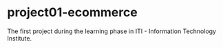 # project01-ecommerce
The first project during the learning phase in ITI - Information Technology Institute.
